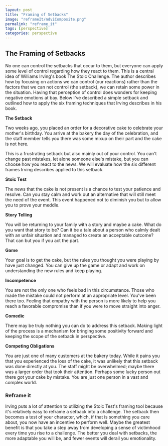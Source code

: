 ```yaml
---
layout: post
title: "Framing of Setbacks"
image: "reframeIt/ndviComposite.png"
permalink: "reframe_it"
tags: [perspective]
categories: perspective
---
```




## The Framing of Setbacks

No one can control the setbacks that occur to them, but everyone can apply some level of control regarding how they react to them. This is a central idea of Williams Irving's book The Stoic Challenge. The author describes how by focusing on actions we can control (our reactions) rather than the factors that we can not control (the setback), we can retain some power in the situation. Having that perception of control does wonders for keeping negative emotions at bay. Below I've described a simple setback and outlined how to apply the six framing techniques that Irving describes in his book.

**The Setback**

Two weeks ago, you placed an order for a decorative cake to celebrate your mother's birthday. You arrive at the bakery the day of the celebration, and the staff member tells you there was some mixup on their part and the cake is not here.

This is a frustrating setback but also mainly out of your control. You can't change past mistakes, let alone someone else's mistake, but you can choose how you react to the news. We will evaluate how the six different frames Irving describes applied to this setback.

**Stoic Test**

The news that the cake is not present is a chance to test your patience and resolve. Can you stay calm and work out an alternative that will still meet the need of the event. This event happened not to diminish you but to allow you to prove your meddle.

**Story Telling**

You will be returning to your family with a story and maybe a cake. What do you want that story to be? Can it be a tale about a person who calmly dealt with an unfair situation and managed to create an acceptable outcome? That can but you if you act the part.

**Game**

Your goal is to get the cake, but the rules you thought you were playing by have just changed. You can give up the game or adapt and work on understanding the new rules and keep playing.


**Incompetence**

You are not the only one who feels bad in this circumstance. Those who made the mistake could not perform at an appropriate level. You've been there too. Feeling that empathy with the person is more likely to help you reach a favorable compromise than if you were to move straight into anger.

**Comedic**

There may be truly nothing you can do to address this setback. Making light of the process is a mechanism for bringing some positivity forward and keeping the scope of the setback in perspective.

**Competing Obligations**

You are just one of many customers at the bakery today. While it pains you that you experienced the loss of the cake, it was unlikely that this setback was done directly at you. The staff might be overwhelmed; maybe there was a larger order that took their attention. Perhaps some lucky person out there got your cake by mistake. You are just one person in a vast and complex world.

### Reframe it

Irving puts a lot of attention to utilizing the Stoic Test's framing tool because it's relatively easy to reframe a setback into a challenge. The setback then becomes a test of your character, which, if that is something you care about, you now have an incentive to perform well. Maybe the greatest benefit is that you take a step away from developing a sense of victimhood every time you rise to a challenge. The better you deal with setbacks, the more adaptable you will be, and fewer events will derail you emotionality.
